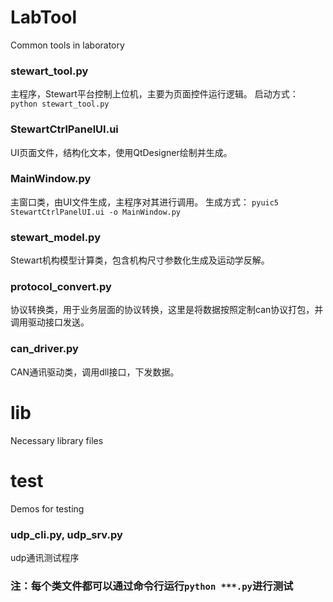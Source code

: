 # LabTool
Common tools in laboratory

### stewart_tool.py
主程序，Stewart平台控制上位机，主要为页面控件运行逻辑。
启动方式： ``` python stewart_tool.py ```

### StewartCtrlPanelUI.ui
UI页面文件，结构化文本，使用QtDesigner绘制并生成。

### MainWindow.py
主窗口类，由UI文件生成，主程序对其进行调用。
生成方式： ``` pyuic5 StewartCtrlPanelUI.ui -o MainWindow.py ```

### stewart_model.py
Stewart机构模型计算类，包含机构尺寸参数化生成及运动学反解。

### protocol_convert.py
协议转换类，用于业务层面的协议转换，这里是将数据按照定制can协议打包，并调用驱动接口发送。

### can_driver.py
CAN通讯驱动类，调用dll接口，下发数据。

# lib
Necessary library files

# test
Demos for testing

### udp_cli.py, udp_srv.py
udp通讯测试程序

### 注：每个类文件都可以通过命令行运行```python ***.py```进行测试